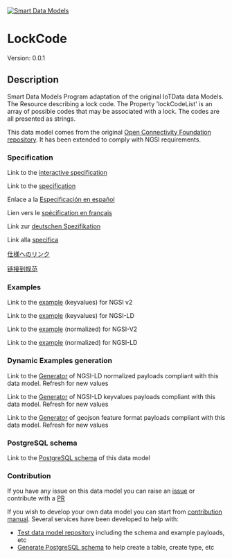[![Smart Data Models](https://smartdatamodels.org/wp-content/uploads/2022/01/SmartDataModels_logo.png "Logo")](https://smartdatamodels.org)
# LockCode
Version: 0.0.1

## Description 

Smart Data Models Program adaptation of the original IoTData data Models. The Resource describing a lock code. The Property 'lockCodeList' is an array of possible codes that may be associated with a lock. The codes are all presented as strings.

This data model comes from the original [Open Connectivity Foundation repository](https://github.com/openconnectivityfoundation/IoTDataModels). It has been extended to comply with NGSI requirements.
### Specification

Link to the [interactive specification](https://swagger.lab.fiware.org/?url=https://smart-data-models.github.io/dataModel.OCF/LockCode/swagger.yaml)

Link to the [specification](https://github.com/smart-data-models/dataModel.OCF/blob/master/LockCode/doc/spec.md)

Enlace a la [Especificación en español](https://github.com/smart-data-models/dataModel.OCF/blob/master/LockCode/doc/spec_ES.md)

Lien vers le [spécification en français](https://github.com/smart-data-models/dataModel.OCF/blob/master/LockCode/doc/spec_FR.md)

Link zur [deutschen Spezifikation](https://github.com/smart-data-models/dataModel.OCF/blob/master/LockCode/doc/spec_DE.md)

Link alla [specifica](https://github.com/smart-data-models/dataModel.OCF/blob/master/LockCode/doc/spec_IT.md)

[仕様へのリンク](https://github.com/smart-data-models/dataModel.OCF/blob/master/LockCode/doc/spec_JA.md)

[链接到规范](https://github.com/smart-data-models/dataModel.OCF/blob/master/LockCode/doc/spec_ZH.md)
### Examples

Link to the [example](https://smart-data-models.github.io/dataModel.OCF/LockCode/examples/example.json) (keyvalues) for NGSI v2

Link to the [example](https://smart-data-models.github.io/dataModel.OCF/LockCode/examples/example.jsonld) (keyvalues) for NGSI-LD

Link to the [example](https://smart-data-models.github.io/dataModel.OCF/LockCode/examples/example-normalized.json) (normalized) for NGSI-V2

Link to the [example](https://smart-data-models.github.io/dataModel.OCF/LockCode/examples/example-normalized.jsonld) (normalized) for NGSI-LD
### Dynamic Examples generation

Link to the [Generator](https://smartdatamodels.org/extra/ngsi-ld_generator.php?schemaUrl=https://raw.githubusercontent.com/smart-data-models/dataModel.OCF/master/LockCode/schema.json&email=info@smartdatamodels.org) of NGSI-LD normalized payloads compliant with this data model. Refresh for new values

Link to the [Generator](https://smartdatamodels.org/extra/ngsi-ld_generator_keyvalues.php?schemaUrl=https://raw.githubusercontent.com/smart-data-models/dataModel.OCF/master/LockCode/schema.json&email=info@smartdatamodels.org) of NGSI-LD keyvalues payloads compliant with this data model. Refresh for new values

Link to the [Generator](https://smartdatamodels.org/extra/geojson_features_generator.php?schemaUrl=https://raw.githubusercontent.com/smart-data-models/dataModel.OCF/master/LockCode/schema.json&email=info@smartdatamodels.org) of geojson feature format payloads compliant with this data model. Refresh for new values
### PostgreSQL schema

Link to the [PostgreSQL schema](https://github.com/smart-data-models/dataModel.OCF/blob/master/LockCode/schema.sql) of this data model
### Contribution

 If you have any issue on this data model you can raise an [issue](https://github.com/smart-data-models/dataModel.OCF/issues)  or contribute with a [PR](https://github.com/smart-data-models/dataModel.OCF/pulls)

 If you wish to develop your own data model you can start from [contribution manual](https://bit.ly/contribution_manual). Several services have been developed to help with: 
 - [Test data model repository](https://smartdatamodels.org/index.php/data-models-contribution-api/) including the schema and example payloads, etc
 - [Generate PostgreSQL schema](https://smartdatamodels.org/index.php/sql-service/) to help create a table, create type, etc